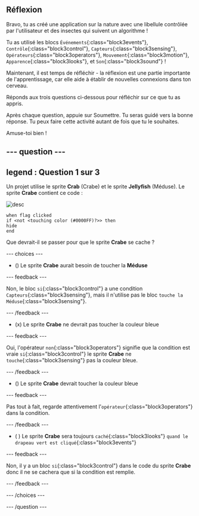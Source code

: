 ## Réflexion

Bravo, tu as créé une application sur la nature avec une libellule contrôlée par l'utilisateur et des insectes qui suivent un algorithme !

Tu as utilisé les blocs `Événements`{:class="block3events"}, `Contrôle`{:class="block3control"}, `Capteurs`{:class="block3sensing"}, `Opérateurs`{:class="block3operators"}, `Mouvement`{:class="block3motion"}, `Apparence`{:class="block3looks"}, et `Son`{:class="block3sound"} !

Maintenant, il est temps de réfléchir - la réflexion est une partie importante de l'apprentissage, car elle aide à établir de nouvelles connexions dans ton cerveau.

Réponds aux trois questions ci-dessous pour réfléchir sur ce que tu as appris.

Après chaque question, appuie sur Soumettre. Tu seras guidé vers la bonne réponse. Tu peux faire cette activité autant de fois que tu le souhaites.

Amuse-toi bien !

--- question ---
---
legend : Question 1 sur 3
---

Un projet utilise le sprite **Crab** (Crabe) et le sprite **Jellyfish** (Méduse). Le sprite **Crabe** contient ce code :

![desc](images/crab-icon.png)

```blocks3
when flag clicked
if <not <touching color (#0000FF)?>> then
hide
end
```

Que devrait-il se passer pour que le sprite **Crabe** se cache ?

--- choices ---

- () Le sprite **Crabe** aurait besoin de toucher la **Méduse**

 --- feedback ---

 Non, le bloc `si`{:class="block3control"} a une condition `Capteurs`{:class="block3sensing"}, mais il n'utilise pas le bloc `touche la Méduse`{:class="block3sensing"}.

 --- /feedback ---

- (x) Le sprite **Crabe** ne devrait pas toucher la couleur bleue

 --- feedback ---

Oui, l'opérateur `non`{:class="block3operators"} signifie que la condition est vraie `si`{:class="block3control"} le sprite **Crabe** ne `touche`{:class="block3sensing"} pas la couleur bleue.

 --- /feedback ---

- () Le sprite **Crabe** devrait toucher la couleur bleue

 --- feedback ---

 Pas tout à fait, regarde attentivement l'`opérateur`{:class="block3operators"} dans la condition.

 --- /feedback ---

- ( ) Le sprite **Crabe** sera toujours `caché`{:class="block3looks"} `quand le drapeau vert est cliqué`{:class="block3events"}

 --- feedback ---

 Non, il y a un bloc `si`{:class="block3control"} dans le code du sprite **Crabe** donc il ne se cachera que si la condition est remplie.

 --- /feedback ---

--- /choices ---

--- /question ---
